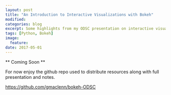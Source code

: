 ```yaml
---
layout: post
title: "An Introduction to Interactive Visualizations with Bokeh"
modified:
categories: blog
excerpt: Some highlights from my ODSC presentation on interactive visualizations.
tags: [Python, Bokeh]
image:
  feature:
date: 2017-05-01
---
```

** Coming Soon **

For now enjoy the github repo used to distribute resources along with full presentation and notes.

https://github.com/gmaclenn/bokeh-ODSC

